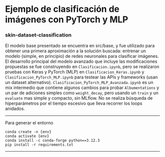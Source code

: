 # Ejemplo de clasificación de imágenes con PyTorch y MLP

### skin-dataset-classification

El modelo base presentado se encuentra en src/base, y fue utilizado para obtener una primera aproximación a la solución buscada: entrenar un modelo (simple, en principio) de redes neuronales para clasificar imágenes. El desarrollo principal del modelo avanzado que incluye las modificaciones propuestas se fue construyendo en `Clasificacion.ipynb`, pero se realizaron pruebas con Keras y PyTorch (MLP) en `Clasificacion_Keras.ipynb` y `Clasificacion_PyTorch_MLP.ipynb` para testear las APIs y frameworks (usan un dataset alternativo). `Clasificacion_PyTorch_MLP_Avanzada.ipynb` es un mix intermedio que contiene algunos cambios para probar `Albumentations` y un par de adiciones simples como `weight_decay`, pero usando un `train` y un `evaluate` mas simple y compacto, sin MLflow. No se realiza búsqueda de hiperparámetros por el tiempo escesivo que lleva recorrer los loops anidados.

---

Para generar el entorno

```
conda create -n {env}  
conda activate {env}  
conda install -c conda-forge python==3.12.3  
pip install -r requirements.txt  
```

---